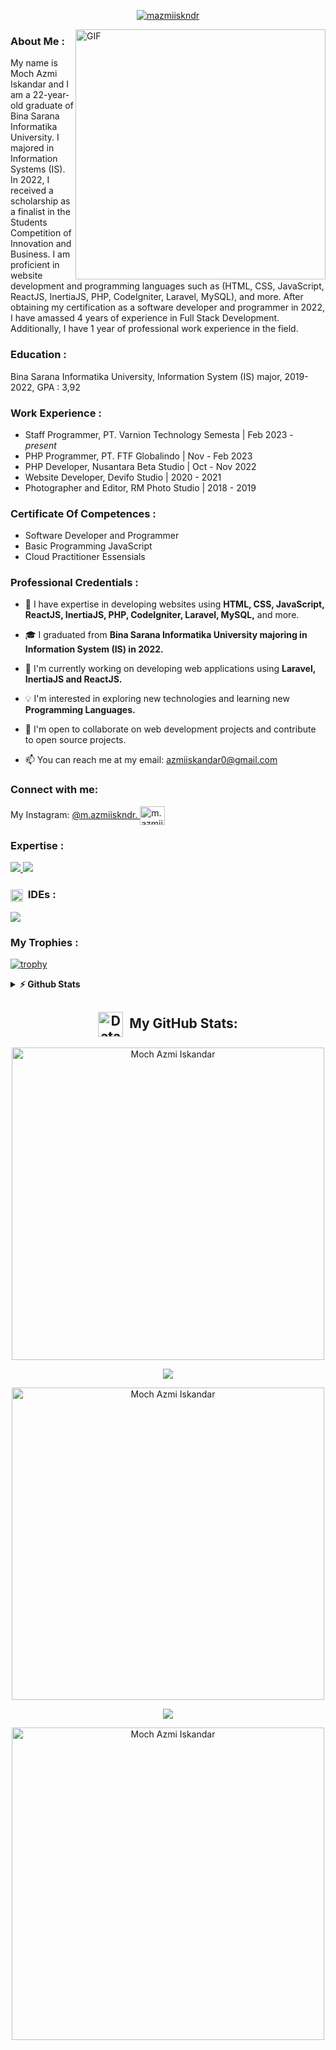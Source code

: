 <div align="center">

<a href="#">![mazmiiskndr](https://capsule-render.vercel.app/api?type=waving&height=175&color=d83a7c&text="Hi👋,%20I'm%20Moch%20Azmi%20Iskandar!"&desc=And%20i'm%20aiming%20to%20be%20a%20Full%20Stack%20Developer!&fontColor=e4e4e4&fontSize=40&fontAlign=50&fontAlignY=25&descAlign=50&descAlignY=43)</a>
</div>
<img align="right" alt="GIF" src="https://mir-s3-cdn-cf.behance.net/project_modules/max_1200/06f21a161921919.63cd7887d0a70.gif" width="400" />
<!-- <p align="left"> <img src="https://komarev.com/ghpvc/?username=mazmiiskndr&label=Profile%20views&color=0e75b6&style=flat" alt="mazmiiskndr" /> </p> -->

<h3 align="left">About Me : </h3>
<p align="left">My name is Moch Azmi Iskandar and I am a 22-year-old graduate of Bina Sarana Informatika
University. I majored in Information Systems (IS). In 2022, I received a scholarship as a finalist in the
Students Competition of Innovation and Business. I am proficient in website development and
programming languages such as (HTML, CSS, JavaScript, ReactJS, InertiaJS, PHP, CodeIgniter, Laravel,
MySQL), and more. After obtaining my certification as a software developer and programmer in 2022,
I have amassed 4 years of experience in Full Stack Development. Additionally, I have 1 year of
professional work experience in the field.</p>

<h3 align="left">Education : </h3>
<p align="left">Bina Sarana Informatika University, Information System (IS) major, 2019-2022, GPA : 3,92 </p>


<h3 align="left">Work Experience : </h3>
<ul>
    <li>Staff Programmer, PT. Varnion Technology Semesta | Feb 2023 - <i>present</i> </li>
    <li>PHP Programmer, PT. FTF Globalindo | Nov - Feb 2023</li>
    <li>PHP Developer, Nusantara Beta Studio | Oct - Nov 2022</li>
    <li>Website Developer, Devifo Studio | 2020 - 2021</li>
    <li>Photographer and Editor, RM Photo Studio | 2018 - 2019</li>
</ul>

<h3 align="left">Certificate Of Competences : </h3>
<ul>
    <li>Software Developer and Programmer </li>
    <li>Basic Programming JavaScript </li>
    <li>Cloud Practitioner Essensials </li>
</ul>

<h3 align="left">Professional Credentials : </h3>

- 🌟 I have expertise in developing websites using **HTML, CSS, JavaScript, ReactJS, InertiaJS, PHP, CodeIgniter, Laravel, MySQL,** and more.

- 🎓 I graduated from **Bina Sarana Informatika University majoring in Information System (IS) in 2022.**

- 🔭 I'm currently working on developing web applications using **Laravel, InertiaJS and ReactJS.**

- 💡 I'm interested in exploring new technologies and learning new **Programming Languages.**

- 🤝 I'm open to collaborate on web development projects and contribute to open source projects.

- 📫 You can reach me at my email: <a href="mailto:azmiiskandar0@gmail.com">azmiiskandar0@gmail.com</a> 


<h3 align="left">Connect with me:</h3>
<p align="left">My Instagram: <a href="https://instagram.com/m.azmiiskndr" target="blank">@m.azmiiskndr. <img align="center" src="https://raw.githubusercontent.com/rahuldkjain/github-profile-readme-generator/master/src/images/icons/Social/instagram.svg" alt="m.azmiiskndr" height="30" width="40" /></a></p>
<h3 align="left">Expertise : </h3>
<p align="left">
  <a href="https://skillicons.dev">
    <img src="https://skillicons.dev/icons?i=html,css,javascript,jquery,react,vuejs,nodejs,expressjs" />
  </a>
    
  <a href="https://skillicons.dev">
    <img src="https://skillicons.dev/icons?i=php,laravel,docker,git,github,mysql,mongodb,postgresql" />
  </a>
  <h3 align="left"><img align="center" src="https://user-images.githubusercontent.com/76459155/201819920-51947fdf-2f1f-4a77-81f4-f0684a16f8ea.gif" height="20" alt="ProgrammingLanguage-gif"></a>&#160; IDEs : </h3>
   <a href="https://skillicons.dev">
    <img src="https://skillicons.dev/icons?i=vscode,visualstudio,postman," />
  </a>
</p>
<h3 align="left">My Trophies : </h3>

[![trophy](https://github-profile-trophy.vercel.app/?username=mazmiiskndr&theme=radical&row=1&column=6)](https://github.com/mazmiiskndr)

<details>	
  <summary><b>⚡ Github Stats</b></summary>

  <br />
  <img src="https://github-readme-stats.vercel.app/api?username=mazmiiskndr\&theme=radical" />
</details>

<div align="center">

## <a href="https://media.giphy.com/media/MF3pE1wwVczhKkaSlg/giphy.gif"><img align="center" src="https://media.giphy.com/media/MF3pE1wwVczhKkaSlg/giphy.gif" height="40" alt="DataChart-gif"></a>&#160; My GitHub Stats:


<a href="https://github.com/Mazmiiskndr/"><img src="https://github-readme-streak-stats.herokuapp.com?user=mazmiiskndr&theme=radical" width="500" alt="Moch Azmi Iskandar"></a>

<img align="center" src="https://capsule-render.vercel.app/api?type=rect&color=d83a7c&height=3&section=header&%20render">

<a href="https://github.com/Mazmiiskndr/"><img src="https://github-readme-stats.vercel.app/api?username=mazmiiskndr&show_icons=true&locale=en&theme=radical" width="500" alt="Moch Azmi Iskandar"></a>

<img align="center" src="https://capsule-render.vercel.app/api?type=rect&color=d83a7c&height=3&section=header&%20render">

<a href="https://github.com/Mazmiiskndr/"><img src="https://github-readme-stats.vercel.app/api/top-langs?username=mazmiiskndr&show_icons=true&locale=en&layout=compact&theme=radical" width="500" alt="Moch Azmi Iskandar"></a>
</div>

